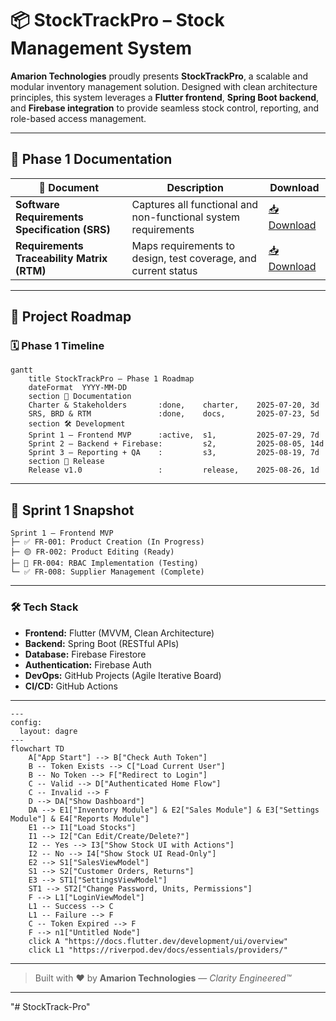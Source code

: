 # 📦 StockTrackPro – Stock Management System

**Amarion Technologies** proudly presents **StockTrackPro**, a scalable and modular inventory management solution. Designed with clean architecture principles, this system leverages a **Flutter frontend**, **Spring Boot backend**, and **Firebase integration** to provide seamless stock control, reporting, and role-based access management.

---

## 📁 Phase 1 Documentation

| 📄 Document                                   | Description                                                              | Download                                                                                                                                                                                                   |
| --------------------------------------------- | ------------------------------------------------------------------------ | ---------------------------------------------------------------------------------------------------------------------------------------------------------------------------------------------------------- |
| **Software Requirements Specification (SRS)** | Captures all functional and non-functional system requirements           | [📥 Download](https://github.com/Amarsalim30/StockTrack-Pro/raw/refs/heads/dev/docs/2.Software%20Requirements%20Specification.docx)      |
| **Requirements Traceability Matrix (RTM)**    | Maps requirements to design, test coverage, and current status           | [📥 Download](https://github.com/Amarsalim30/StockTrack-Pro/raw/refs/heads/dev/docs/rtm_stocktrackpro.docx)                                                                   |

---

## 🚀 Project Roadmap

### 🗓️ Phase 1 Timeline

```mermaid
gantt
    title StockTrackPro – Phase 1 Roadmap
    dateFormat  YYYY-MM-DD
    section 📑 Documentation
    Charter & Stakeholders       :done,    charter,    2025-07-20, 3d
    SRS, BRD & RTM               :done,    docs,       2025-07-23, 5d
    section 🛠️ Development
    Sprint 1 – Frontend MVP      :active,  s1,         2025-07-29, 7d
    Sprint 2 – Backend + Firebase:         s2,         2025-08-05, 14d
    Sprint 3 – Reporting + QA    :         s3,         2025-08-19, 7d
    section 🚀 Release
    Release v1.0                 :         release,    2025-08-26, 1d
```

---

## 📌 Sprint 1 Snapshot

```text
Sprint 1 – Frontend MVP
├─ ✅ FR-001: Product Creation (In Progress)
├─ 🟡 FR-002: Product Editing (Ready)
├─ 🧪 FR-004: RBAC Implementation (Testing)
└─ ✅ FR-008: Supplier Management (Complete)
```

---

### 🛠 Tech Stack

* **Frontend:** Flutter (MVVM, Clean Architecture)
* **Backend:** Spring Boot (RESTful APIs)
* **Database:** Firebase Firestore
* **Authentication:** Firebase Auth
* **DevOps:** GitHub Projects (Agile Iterative Board)
* **CI/CD:** GitHub Actions

---

```mermaid
---
config:
  layout: dagre
---
flowchart TD
    A["App Start"] --> B["Check Auth Token"]
    B -- Token Exists --> C["Load Current User"]
    B -- No Token --> F["Redirect to Login"]
    C -- Valid --> D["Authenticated Home Flow"]
    C -- Invalid --> F
    D --> DA["Show Dashboard"]
    DA --> E1["Inventory Module"] & E2["Sales Module"] & E3["Settings Module"] & E4["Reports Module"]
    E1 --> I1["Load Stocks"]
    I1 --> I2["Can Edit/Create/Delete?"]
    I2 -- Yes --> I3["Show Stock UI with Actions"]
    I2 -- No --> I4["Show Stock UI Read-Only"]
    E2 --> S1["SalesViewModel"]
    S1 --> S2["Customer Orders, Returns"]
    E3 --> ST1["SettingsViewModel"]
    ST1 --> ST2["Change Password, Units, Permissions"]
    F --> L1["LoginViewModel"]
    L1 -- Success --> C
    L1 -- Failure --> F
    C -- Token Expired --> F
    F --> n1["Untitled Node"]
    click A "https://docs.flutter.dev/development/ui/overview"
    click L1 "https://riverpod.dev/docs/essentials/providers/"
```

---

> Built with ❤️ by **Amarion Technologies** — *Clarity Engineered™*

---

"# StockTrack-Pro" 
